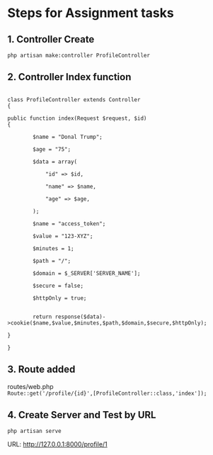 # Steps for Assignment tasks

## 1. Controller Create
<code>php artisan make:controller ProfileController</code>

## 2. Controller Index function
<code>
class ProfileController extends Controller
{<br/>
public function index(Request $request, $id)
{<br/>
        $name = "Donal Trump";<br/>
        $age = "75";<br/>
        $data = array(<br/>
            "id" => $id,<br/>
            "name" => $name,<br/>
            "age" => $age,<br/>
        );<br/>
        $name = "access_token";<br/>
        $value = "123-XYZ";<br/>
        $minutes = 1;<br/>
        $path = "/";<br/>
        $domain = $_SERVER['SERVER_NAME'];<br/>
        $secure = false;<br/>
        $httpOnly = true;<br/><br/>
        return response($data)->cookie($name,$value,$minutes,$path,$domain,$secure,$httpOnly);
    <br/>}
<br/>}
</code>


## 3. Route added
routes/web.php<br/><code>Route::get('/profile/{id}',[ProfileController::class,'index']);</code>

## 4. Create Server and Test by URL
<code>php artisan serve</code>

URL: http://127.0.0.1:8000/profile/1
